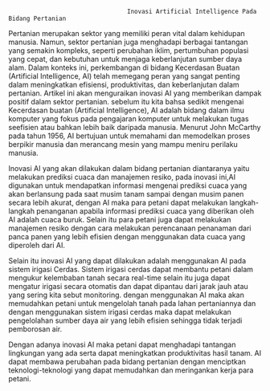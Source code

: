                                      Inovasi Artificial Intelligence Pada Bidang Pertanian 

Pertanian merupakan sektor yang memiliki peran vital dalam kehidupan manusia. Namun, sektor pertanian juga menghadapi berbagai tantangan yang semakin kompleks, seperti perubahan iklim, pertumbuhan populasi yang cepat, dan kebutuhan untuk menjaga keberlanjutan sumber daya alam. Dalam konteks ini, perkembangan di bidang Kecerdasan Buatan (Artificial Intelligence, AI) telah memegang peran yang sangat penting dalam meningkatkan efisiensi, produktivitas, dan keberlanjutan dalam pertanian. Artikel ini akan menguraikan inovasi AI yang memberikan dampak positif dalam sektor pertanian. sebelum itu kita bahsa sedikit mengenai Kecerdasan buatan (Artificial Intelligence), AI adalah bidang dalam ilmu komputer yang fokus pada pengajaran komputer untuk melakukan tugas seefisien atau bahkan lebih baik daripada manusia. Menurut John McCarthy pada tahun 1956, AI bertujuan untuk memahami dan memodelkan proses berpikir manusia dan merancang mesin yang mampu meniru perilaku manusia.

Inovasi AI yang akan dilakukan dalam bidang pertanian diantaranya yaitu melakukan prediksi cuaca dan manajemen resiko, pada inovasi ini,AI digunakan untuk mendapatkan informasi mengenai prediksi cuaca yang akan berlansung pada saat musim tanam sampai dengan musim panen secara lebih akurat, dengan AI maka para petani dapat melakukan langkah-langkah penanganan apabila informasi prediksi cuaca yang diberikan oleh AI adalah cuaca buruk. Selain itu para petani juga dapat melakukan manajemen resiko dengan cara melakukan perencanaan penanaman dari panca panen yang lebih efisien dengan menggunakan data cuaca yang diperoleh dari AI. 

Selain itu inovasi AI yang dapat dilakukan adalah menggunakan AI pada sistem irigasi Cerdas. Sistem irigasi cerdas dapat membantu petani dalam mengukur kelembaban tanah secara real-time selain itu juga dapat mengatur irigasi secara otomatis dan dapat dipantau dari jarak jauh atau yang sering kita sebut monitoring. dengan menggunakan AI maka akan memudahkan petani untuk mengelolah tanah pada lahan pertaniannya dan dengan menggunakan sistem irigasi cerdas maka dapat melakukan pengelolahan sumber daya air yang lebih efisien sehingga tidak terjadi pemborosan air.


Dengan adanya inovasi AI maka petani dapat menghadapi tantangan lingkungan yang ada serta dapat meningkatkan produktivitas hasil tanam. AI dapat membawa perubahan pada bidang pertanian dengan menciptkan teknologi-teknologi yang dapat memudahkan dan meringankan kerja para petani. 


